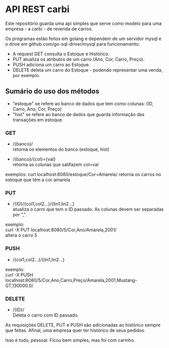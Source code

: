 # API REST carbi

Este repositório guarda uma api simples que serve como modelo para uma empresa - a carbi - de revenda de carros.

Os programas estão feitos em golang e dependem de um servidor mysql e o drive em github.com/go-sql-driver/mysql para funcionamento.

- A request GET consulta o Estoque e Histórico.
- PUT atualiza os atributos de um carro (Ano, Cor, Carro, Preço).
- PUSH adiciona um carro ao Estoque.
- DELETE deleta um carro do Estoque - podendo representar uma venda, por exemplo.

## Sumário do uso dos métodos

- "estoque" se refere ao banco de dados que tem como colunas: (ID, Carro, Ano, Cor, Preço)
- "hist" se refere ao banco de dados que guarda informação das transações em estoque.

### GET

- /{banco}/  
retorna os elementos do banco (estoque, hist)

- /{banco}/{col}={val}  
retorna as colunas que satifazem col=val

exemplos:
curl localhost:8080/estoque/Cor=Amarela/
retorna os carros no estoque que têm a cor amarela

### PUT
- /{ID}/{col1,col2...}/{lin1,lin2...}  
atualiza o carro que tem o ID passado. As colunas devem ser separadas por ",".

exemplo:  
curl -X PUT localhost:8080/5/Cor,Ano/Amarela,2001/  
altera o carro 5

### PUSH
- /{col1,col2...}/{lin1,lin2...}

exemplo:  
curl -X PUSH localhost:8080/5/Cor,Ano,Carro,Preço/Amarela,2001,Mustang-GT,130000.0/  

### DELETE
- /{ID}/  
Deleta o carro com ID passado.

As requisições DELETE, PUT e PUSH são adicionadas ao histórico sempre que feitas. Afinal, uma empresa quer ter histórico de seus pedidos.

Isso é tudo, pessoal. Ficou bem simples, mas foi com carinho.
